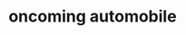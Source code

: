 ---
layout: travel&places
title: oncoming automobile
emoji: oncoming_automobile
permalink: 🚘.html
image: assets/img/3moji/oncoming_automobile.png
---